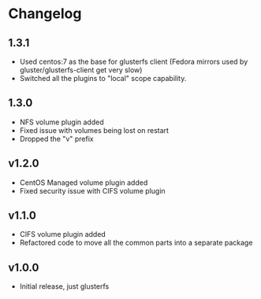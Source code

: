 Changelog
=========

## 1.3.1

* Used centos:7 as the base for glusterfs client (Fedora mirrors used by gluster/glusterfs-client get very slow)
* Switched all the plugins to "local" scope capability.

## 1.3.0

* NFS volume plugin added
* Fixed issue with volumes being lost on restart
* Dropped the "v" prefix

## v1.2.0

* CentOS Managed volume plugin added
* Fixed security issue with CIFS volume plugin

## v1.1.0

* CIFS volume plugin added
* Refactored code to move all the common parts into a separate package

## v1.0.0

* Initial release, just glusterfs
